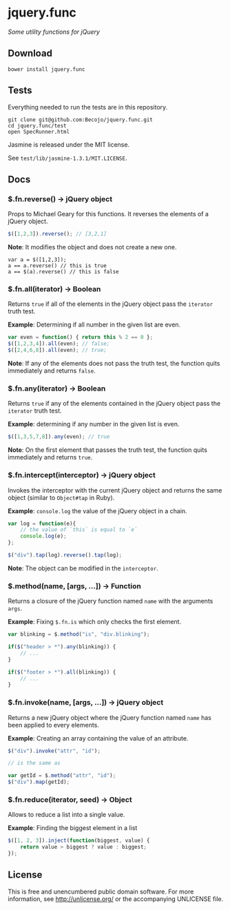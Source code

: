 # jquery.func

_Some utility functions for jQuery_

## Download

`bower install jquery.func`

## Tests

Everything needed to run the tests are in this repository. 

	git clone git@github.com:Becojo/jquery.func.git
	cd jquery.func/test
	open SpecRunner.html

Jasmine is released under the MIT license. 

See `test/lib/jasmine-1.3.1/MIT.LICENSE`.

## Docs
### $.fn.reverse() → jQuery object

Props to Michael Geary for this functions. It reverses the elements of a jQuery object.

```javascript
$([1,2,3]).reverse(); // [3,2,1]
```

**Note**: It modifies the object and does not create a new one.

	var a = $([1,2,3]);
	a == a.reverse() // this is true
	a == $(a).reverse() // this is false

### $.fn.all(iterator) → Boolean

Returns `true` if all of the elements in the jQuery object pass the `iterator` truth test.

**Example**: Determining if all number in the given list are even.

```javascript
var even = function() { return this % 2 == 0 };
$([1,2,3,4]).all(even); // false;
$([2,4,6,8]).all(even); // true;
```

**Note**: If any of the elements does not pass the truth test, the function quits immediately and returns `false`.

### $.fn.any(iterator) → Boolean

Returns `true` if any of the elements contained in the jQuery object pass the `iterator` truth test.

**Example**: determining if any number in the given list is even.

```javascript
$([1,3,5,7,8]).any(even); // true
```

**Note**: On the first element that passes the truth test, the function quits immediately and returns `true`.

### $.fn.intercept(interceptor) → jQuery object

Invokes the interceptor with the current jQuery object and returns the same object (similar to `Object#tap` in Ruby).

**Example**: `console.log` the value of the jQuery object in a chain.

```javascript
var log = function(e){ 
	// the value of `this` is equal to `e`
	console.log(e);
};

$("div").tap(log).reverse().tap(log);
```

**Note**: The object can be modified in the `interceptor`.

### $.method(name, [args, …]) → Function

Returns a closure of the jQuery function named `name` with the arguments `args`. 

**Example**: Fixing `$.fn.is` which only checks the first element.

```javascript
var blinking = $.method("is", "div.blinking");

if($("header > *").any(blinking)) {
	// ...
}

if($("footer > *").all(blinking)) {
	// ...
}
```
	
### $.fn.invoke(name, [args, ...]) → jQuery object

Returns a new jQuery object where the jQuery function named `name` has been applied to every elements.

**Example**: Creating an array containing the value of an attribute.

```javascript
$("div").invoke("attr", "id");

// is the same as 

var getId = $.method("attr", "id");
$("div").map(getId);
```

### $.fn.reduce(iterator, seed) → Object

Allows to reduce a list into a single value.

**Example**: Finding the biggest element in a list

```javascript
$([1, 2, 3]).inject(function(biggest, value) {
	return value > biggest ? value : biggest;
});
```

## License

This is free and unencumbered public domain software. For more information, see http://unlicense.org/ or the accompanying UNLICENSE file.
